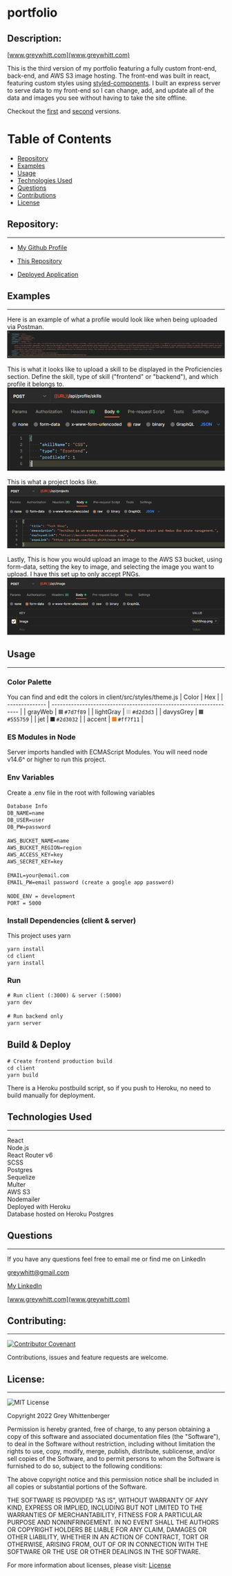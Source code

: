 # portfolio

## Description:

[www.greywhitt.com](www.greywhitt.com)

This is the third version of my portfolio featuring a fully custom front-end, back-end, and AWS S3 image hosting. The front-end was built in react, featuring custom styles using [styled-components](https://styled-components.com/). I built an express server to serve data to my front-end so I can change, add, and update all of the data and images you see without having to take the site offline.

Checkout the [first](https://grey-whitt.github.io) and [second](https://github.com/Grey-Whitt/react-portfolio) versions.

# Table of Contents

- [Repository](#repository)
- [Examples](#examples)
- [Usage](#usage)
- [Technologies Used](#technologies-used)
- [Questions](#questions)
- [Contributions](#contributing)
- [License](#license)

## Repository:

---

- [My Github Profile](https://github.com/Grey-Whitt)

- [This Repository](https://github.com/Grey-Whitt/portfolio-v3)

- [Deployed Application](www.greywhitt.com)

## Examples

---

Here is an example of what a profile would look like when being uploaded via Postman.  
![Profile JSON](./images/profile.png)

This is what it looks like to upload a skill to be displayed in the Proficiencies section. Define the skill, type of skill ("frontend" or "backend"), and which profile it belongs to.  
![Skill JSON](./images/skill.png)

This is what a project looks like.  
![Project JSON](./images/project.png)

Lastly, This is how you would upload an image to the AWS S3 bucket, using form-data, setting the key to image, and selecting the image you want to upload. I have this set up to only accept PNGs.  
![Image upload](./images/image.png)

## Usage

---

### Color Palette

You can find and edit the colors in client/src/styles/theme.js
| Color | Hex |
| -------------- | ------------------------------------------------------------------ |
| grayWeb | ![#7d7f89](./images/7d7f89.png) `#7d7f89` |
| lightGray | ![#d2d3d3](./images/d2d3d3.png) `#d2d3d3` |
| davysGrey | ![#555759](./images/555759.png) `#555759` |
| jet | ![#2d3032](./images/2d3032.png) `#2d3032` |
| accent | ![#ff7f11](./images/FF7F11.png) `#ff7f11` |

### ES Modules in Node

Server imports handled with ECMAScript Modules. You will need node v14.6^ or higher to run this project.

### Env Variables

Create a .env file in the root with following variables

```
Database Info
DB_NAME=name
DB_USER=user
DB_PW=password

AWS_BUCKET_NAME=name
AWS_BUCKET_REGION=region
AWS_ACCESS_KEY=key
AWS_SECRET_KEY=key

EMAIL=your@email.com
EMAIL_PW=email password (create a google app password)

NODE_ENV = development
PORT = 5000
```

### Install Dependencies (client & server)

This project uses yarn

```
yarn install
cd client
yarn install
```

### Run

```
# Run client (:3000) & server (:5000)
yarn dev

# Run backend only
yarn server
```

## Build & Deploy

```
# Create frontend production build
cd client
yarn build
```

There is a Heroku postbuild script, so if you push to Heroku, no need to build manually for deployment.

## Technologies Used

---

React  
Node.js  
React Router v6  
SCSS  
Postgres  
Sequelize  
Multer  
AWS S3  
Nodemailer  
Deployed with Heroku  
Database hosted on Heroku Postgres

## Questions

---

If you have any questions feel free to email me or find me on LinkedIn

[greywhitt@gmail.com](mailto:greywhitt@gmail.com)

[My LinkedIn](https://www.linkedin.com/in/grey-whittenberger)

[www.greywhitt.com](www.greywhitt.com)

## Contributing:

---

[![Contributor Covenant](https://img.shields.io/badge/Contributor%20Covenant-v2.1%20adopted-ff69b4.svg)](./uploads/CODE_OF_CONDUCT.md)

Contributions, issues and feature requests are welcome.

## License:

---

![MIT License](https://img.shields.io/badge/license-MIT-blue)

Copyright 2022 Grey Whittenberger

Permission is hereby granted, free of charge, to any person obtaining a copy of this software and associated documentation files (the "Software"), to deal in the Software without restriction, including without limitation the rights to use, copy, modify, merge, publish, distribute, sublicense, and/or sell copies of the Software, and to permit persons to whom the Software is furnished to do so, subject to the following conditions:

The above copyright notice and this permission notice shall be included in all copies or substantial portions of the Software.

THE SOFTWARE IS PROVIDED "AS IS", WITHOUT WARRANTY OF ANY KIND, EXPRESS OR IMPLIED, INCLUDING BUT NOT LIMITED TO THE WARRANTIES OF MERCHANTABILITY, FITNESS FOR A PARTICULAR PURPOSE AND NONINFRINGEMENT. IN NO EVENT SHALL THE AUTHORS OR COPYRIGHT HOLDERS BE LIABLE FOR ANY CLAIM, DAMAGES OR OTHER LIABILITY, WHETHER IN AN ACTION OF CONTRACT, TORT OR OTHERWISE, ARISING FROM, OUT OF OR IN CONNECTION WITH THE SOFTWARE OR THE USE OR OTHER DEALINGS IN THE SOFTWARE.

For more information about licenses, please visit:
[License](https://opensource.org/licenses/MIT)
